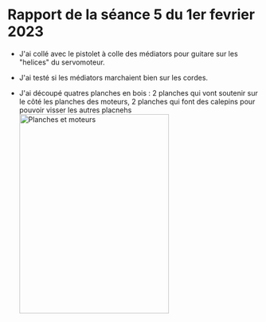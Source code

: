 <h1>Rapport de la séance 5 du 1er fevrier 2023</h1>
<ul>
  <li><p>J'ai collé avec le pistolet à colle des médiators pour guitare sur les "helices" du servomoteur.</p></li>
  <li><p>J'ai testé si les médiators marchaient bien sur les cordes.</p></li>
  <li><p>J'ai découpé quatres planches en bois : 2 planches qui vont soutenir sur le côté les planches des moteurs, 2 planches qui font des calepins pour pouvoir visser les autres placnehs
  <img src="" alt="Planches et moteurs" style="width:300px;height:400px;"/>

